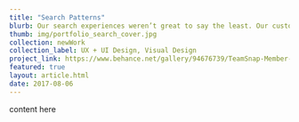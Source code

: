 ```yaml
---
title: "Search Patterns"
blurb: Our search experiences weren’t great to say the least. Our customers were telling us our search experiences where “intimidating and hard to use” and “it’s not always certain why some results show for certain certain searches”. Looking ahead at our product strategy, reporting and member management across multiple seasons were going to be a big focus moving forward. I view “search” as the backbone for both. This project focuses on two specific search implementations but we needed patterns that could influence our search experiences moving forward.
thumb: img/portfolio_search_cover.jpg
collection: newWork
collection_label: UX + UI Design, Visual Design
project_link: https://www.behance.net/gallery/94676739/TeamSnap-Member-Search
featured: true
layout: article.html
date: 2017-08-06
---
```


content here
